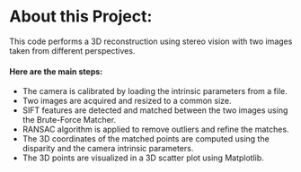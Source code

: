 # About this Project:
This code performs a 3D reconstruction using stereo vision with two images taken from different perspectives. 
#### Here are the main steps:
- The camera is calibrated by loading the intrinsic parameters from a file.
- Two images are acquired and resized to a common size.
- SIFT features are detected and matched between the two images using the Brute-Force Matcher.
- RANSAC algorithm is applied to remove outliers and refine the matches.
- The 3D coordinates of the matched points are computed using the disparity and the camera intrinsic parameters.
- The 3D points are visualized in a 3D scatter plot using Matplotlib.
